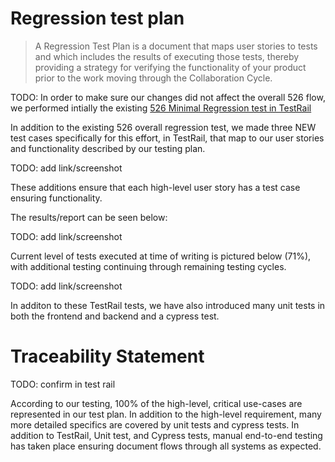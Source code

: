 # Regression test plan

> A Regression Test Plan is a document that maps user stories to tests and which includes the results of executing those tests, thereby providing a strategy for verifying the functionality of your product prior to the work moving through the Collaboration Cycle.

TODO: In order to make sure our changes did not affect the overall 526 flow, we performed intially the existing [526 Minimal Regression test in TestRail](https://dsvavsp.testrail.io/index.php?/cases/view/37806)


In addition to the existing 526 overall regression test, we made three NEW test cases specifically for this effort, in TestRail, that map to our user stories and functionality described by our testing plan. 

TODO: add link/screenshot  

These additions ensure that each high-level user story has a test case ensuring functionality. 

The results/report can be seen below: 

TODO: add link/screenshot  

Current level of tests executed at time of writing is pictured below (71%), with additional testing continuing through remaining testing cycles. 

TODO: add link/screenshot  

In additon to these TestRail tests, we have also introduced many unit tests in both the frontend and backend and a cypress test.


# Traceability Statement

TODO: confirm  in test rail  

According to our testing, 100% of the high-level, critical use-cases are represented in our test plan. In addition to the high-level requirement, many more detailed specifics are covered by unit tests and cypress tests. In addition to TestRail, Unit test, and Cypress tests, manual end-to-end testing has taken place ensuring document flows through all systems as expected. 
